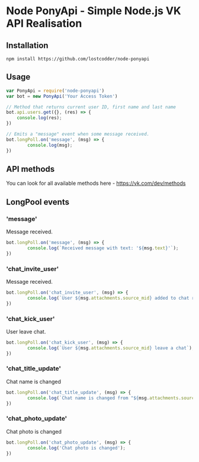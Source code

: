 # Node PonyApi - Simple Node.js VK API Realisation
## Installation

```
npm install https://github.com/lostcodder/node-ponyapi
```

## Usage

```js
var PonyApi = require('node-ponyapi')
var bot = new PonyApi('Your Access Token')

// Method that returns current user ID, first name and last name
bot.api.users.get({}, (res) => {
    console.log(res);
})

// Emits a "message" event when some message received.
bot.longPoll.on('message', (msg) => {
        console.log(msg);
})
```


## API methods

You can look for all available methods here - https://vk.com/dev/methods



## LongPool events

### 'message'

Message received.

```js
bot.longPoll.on('message', (msg) => {
        console.log(`Received message with text: '${msg.text}'`);
})
```



### 'chat_invite_user'

Message received.

```js
bot.longPoll.on('chat_invite_user', (msg) => {
        console.log(`User ${msg.attachments.source_mid} added to chat room`);
})
```



### 'chat_kick_user'

User leave chat.

```js
bot.longPoll.on('chat_kick_user', (msg) => {
        console.log(`User ${msg.attachments.source_mid} leave a chat`);
})
```



### 'chat_title_update'

Chat name is changed

```js
bot.longPoll.on('chat_title_update', (msg) => {
        console.log(`Chat name is changed from "${msg.attachments.source_old_text}" to "${msg.attachments.source_text}"`);
})
```


### 'chat_photo_update'

Chat photo is changed

```js
bot.longPoll.on('chat_photo_update', (msg) => {
        console.log('Chat photo is changed');
})
```

